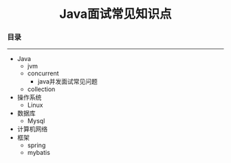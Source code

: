 ## <h1 align="center">Java面试常见知识点</h1>



### 目录

***

* Java
  * jvm
  * concurrent
    * java并发面试常见问题
  * collection
* 操作系统
  * Linux
* 数据库
  * Mysql
* 计算机网络
* 框架
  * spring
  * mybatis
